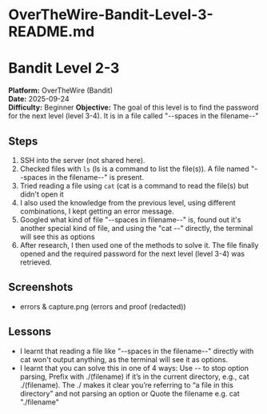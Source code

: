 # OverTheWire-Bandit-Level-3-README.md

# Bandit Level 2-3
**Platform:** OverTheWire (Bandit)  
**Date:** 2025-09-24  
**Difficulty:** Beginner 
**Objective:** The goal of this level is to find the password for the next level (level 3-4). It is in a file called "--spaces in the filename--"

## Steps
1. SSH into the server (not shared here).  
2. Checked files with `ls` (ls is a command to list the file(s)). A file named "--spaces in the filename--" is present.
3. Tried reading a file using `cat` (cat is a command to read the file(s) but didn't open it
4. I also used the knowledge from the previous level, using different combinations, I kept getting an error message.
5. Googled what kind of file "--spaces in filename--" is, found out it's another special kind of file, and using the "cat --" directly, the terminal will see this as options
5. After research, I then used one of the methods to solve it. The file finally opened and the required password for the next level (level 3-4) was retrieved.

## Screenshots
- errors & capture.png (errors and proof (redacted))   

## Lessons
- I learnt that reading a file like "--spaces in the filename--" directly with cat won't output anything, as the terminal will see it as options.
- I learnt that you can solve this in one of 4 ways: Use -- to stop option parsing, Prefix with ./(filename) if it’s in the current directory, e.g., cat ./(filename). The ./ makes it clear you’re referring to “a file in this directory” and not parsing an option or Quote the filename e.g. cat "./filename"

